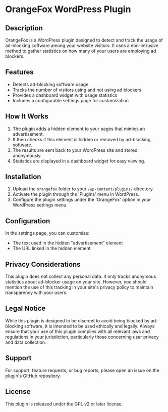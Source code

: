 # OrangeFox WordPress Plugin

## Description

OrangeFox is a WordPress plugin designed to detect and track the usage of ad-blocking software among your website visitors. It uses a non-intrusive method to gather statistics on how many of your users are employing ad blockers.

## Features

- Detects ad-blocking software usage
- Tracks the number of visitors using and not using ad blockers
- Provides a dashboard widget with usage statistics
- Includes a configurable settings page for customization

## How It Works

1. The plugin adds a hidden element to your pages that mimics an advertisement.
2. It then checks if this element is hidden or removed by ad-blocking software.
3. The results are sent back to your WordPress site and stored anonymously.
4. Statistics are displayed in a dashboard widget for easy viewing.

## Installation

1. Upload the `orangefox` folder to your `/wp-content/plugins/` directory.
2. Activate the plugin through the 'Plugins' menu in WordPress.
3. Configure the plugin settings under the 'OrangeFox' option in your WordPress settings menu.

## Configuration

In the settings page, you can customize:
- The text used in the hidden "advertisement" element
- The URL linked in the hidden element

## Privacy Considerations

This plugin does not collect any personal data. It only tracks anonymous statistics about ad-blocker usage on your site. However, you should mention the use of this tracking in your site's privacy policy to maintain transparency with your users.

## Legal Notice

While this plugin is designed to be discreet to avoid being blocked by ad-blocking software, it is intended to be used ethically and legally. Always ensure that your use of this plugin complies with all relevant laws and regulations in your jurisdiction, particularly those concerning user privacy and data collection.

## Support

For support, feature requests, or bug reports, please open an issue on the plugin's GitHub repository.

## License

This plugin is released under the GPL v2 or later license.